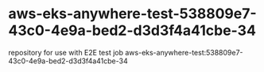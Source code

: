 # aws-eks-anywhere-test-538809e7-43c0-4e9a-bed2-d3d3f4a41cbe-34
repository for use with E2E test job aws-eks-anywhere-test:538809e7-43c0-4e9a-bed2-d3d3f4a41cbe-34
